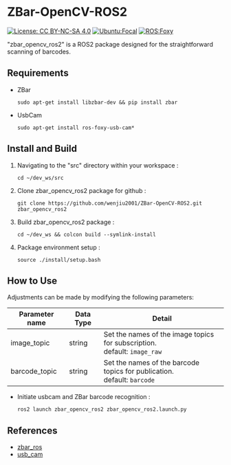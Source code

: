 # ZBar-OpenCV-ROS2

[![License: CC BY-NC-SA 4.0](https://img.shields.io/badge/License-CC_BY--NC--SA_4.0-lightgrey.svg)](https://creativecommons.org/licenses/by-nc-sa/4.0/)
[![Ubuntu:Focal](https://img.shields.io/badge/Ubuntu-Focal-brightgreen)](https://releases.ubuntu.com/focal/)
[![ROS:Foxy](https://img.shields.io/badge/ROS-Foxy-blue)](https://docs.ros.org/en/foxy/Installation/Ubuntu-Install-Debians.html)

"zbar_opencv_ros2" is a ROS2 package designed for the straightforward scanning of barcodes.

## Requirements

- ZBar
   ```
   sudo apt-get install libzbar-dev && pip install zbar
   ```
- UsbCam
   ```
   sudo apt-get install ros-foxy-usb-cam*
   ```

## Install and Build

1. Navigating to the "src" directory within your workspace :
   ```
   cd ~/dev_ws/src
   ```
2. Clone zbar_opencv_ros2 package for github :
   ```
   git clone https://github.com/wenjiu2001/ZBar-OpenCV-ROS2.git zbar_opencv_ros2
   ```
3. Build zbar_opencv_ros2 package :
   ```
   cd ~/dev_ws && colcon build --symlink-install
   ```
4. Package environment setup :
   ```
   source ./install/setup.bash
   ```

## How to Use

Adjustments can be made by modifying the following parameters:

| Parameter name | Data Type | Detail                                                                        |
| -------------- | --------- | ----------------------------------------------------------------------------- |
| image_topic    | string    | Set the names of the image topics for subscription. <br/>default: `image_raw` |
| barcode_topic  | string    | Set the names of the barcode topics for publication. <br/>default: `barcode`  |

- Initiate usbcam and ZBar barcode recognition :
   ```
   ros2 launch zbar_opencv_ros2 zbar_opencv_ros2.launch.py
   ```
   
## References

- [zbar_ros](https://wiki.ros.org/zbar_ros)
- [usb_cam](https://wiki.ros.org/usb_cam)
